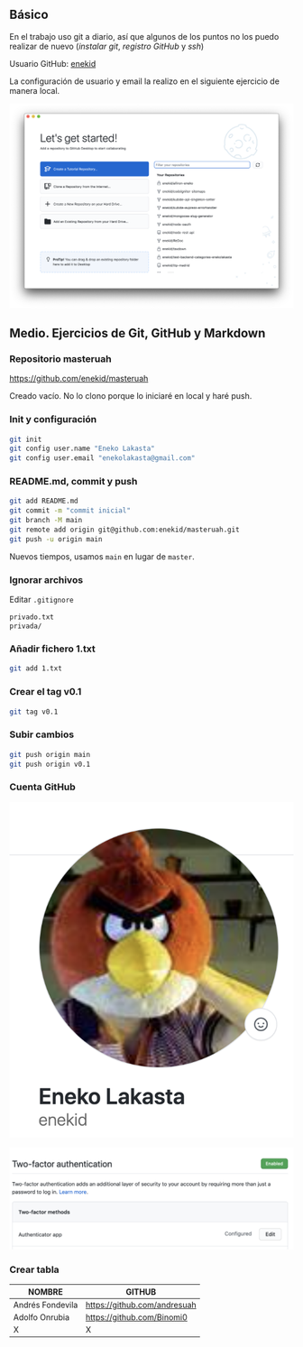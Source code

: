 ## Básico

En el trabajo uso git a diario, así que algunos de los puntos no los puedo realizar de nuevo (_instalar git_, _registro GitHub_ y _ssh_)

Usuario GitHub: [enekid](https://github.com/enekid)

La configuración de usuario y email la realizo en el siguiente ejercicio de manera local.

![GitHub Desktop](/screenshots/github-desktop.png?raw=true)

## Medio. Ejercicios de Git, GitHub y Markdown

### Repositorio masteruah

https://github.com/enekid/masteruah

Creado vacío. No lo clono porque lo iniciaré en local y haré push.

### Init y configuración

```bash
git init
git config user.name "Eneko Lakasta"
git config user.email "enekolakasta@gmail.com"
```

### README.md, commit y push

```bash
git add README.md
git commit -m "commit inicial"
git branch -M main
git remote add origin git@github.com:enekid/masteruah.git
git push -u origin main
```

Nuevos tiempos, usamos `main` en lugar de `master`.

### Ignorar archivos

Editar `.gitignore`

```
privado.txt
privada/
```

### Añadir fichero 1.txt

```bash
git add 1.txt
```

### Crear el tag v0.1

```bash
git tag v0.1
```

### Subir cambios

```bash
git push origin main
git push origin v0.1
```

### Cuenta GitHub

![Foto](/screenshots/github-avatar.png?raw=true)

![2FA](/screenshots/github-2FA.png?raw=true)

### Crear tabla

| NOMBRE           | GITHUB                       |
| ---------------- | ---------------------------- |
| Andrés Fondevila | https://github.com/andresuah |
| Adolfo Onrubia   | https://github.com/Binomi0   |
| X                | X                            |
